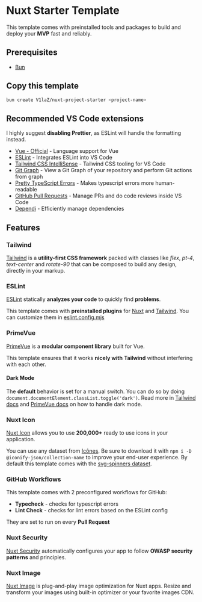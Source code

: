 # Nuxt Starter Template

This template comes with preinstalled tools and packages to build and deploy your **MVP** fast and reliably.

## Prerequisites
- [Bun](https://bun.sh/)
## Copy this template
```bash
bun create V1laZ/nuxt-project-starter <project-name>
```

## Recommended VS Code extensions
I highly suggest **disabling Prettier**, as ESLint will handle the formatting instead.

- [Vue - Official](https://marketplace.visualstudio.com/items?itemName=Vue.volar) - Language support for Vue
- [ESLint](https://marketplace.visualstudio.com/items?itemName=dbaeumer.vscode-eslint) - Integrates ESLint into VS Code
- [Tailwind CSS IntelliSense](https://marketplace.visualstudio.com/items?itemName=bradlc.vscode-tailwindcss) - Tailwind CSS tooling for VS Code
- [Git Graph](https://marketplace.visualstudio.com/items?itemName=mhutchie.git-graph) - View a Git Graph of your repository and perform Git actions from graph
- [Pretty TypeScript Errors](https://marketplace.visualstudio.com/items?itemName=YoavBls.pretty-ts-errors) - Makes typescript errors more human-readable
- [GitHub Pull Requests](https://marketplace.visualstudio.com/items?itemName=GitHub.vscode-pull-request-github) - Manage PRs and do code reviews inside VS Code
- [Dependi](https://marketplace.visualstudio.com/items?itemName=fill-labs.dependi) - Efficiently manage dependencies

## Features

### Tailwind
[Tailwind](https://tailwindcss.com/) is a **utility-first CSS framework** packed with classes like *flex*, *pt-4*, *text-center* and *rotate-90* that can be composed to build any design, directly in your markup.

### ESLint
[ESLint](https://eslint.org/) statically **analyzes your code** to quickly find **problems**. 

This template comes with **preinstalled plugins** for 
[Nuxt](https://eslint.nuxt.com/packages/module) and [Tailwind](https://github.com/francoismassart/eslint-plugin-tailwindcss). You can customize them in [eslint.config.mjs](./eslint.config.mjs)

### PrimeVue
[PrimeVue](https://primevue.org/) is a **modular component library** built for Vue.

This template ensures that it works **nicely with** **Tailwind** without interfering with each other.

#### Dark Mode
The **default** behavior is set for a manual switch. You can do so by doing `document.documentElement.classList.toggle('dark')`. Read more in [Tailwind docs](https://tailwindcss.com/docs/dark-mode) and [PrimeVue docs](https://primevue.org/theming/styled/#darkmode) on how to handle dark mode.

### Nuxt Icon
[Nuxt Icon](https://github.com/nuxt/icon) allows you to use **200,000+** ready to use icons in your application. 

You can use any dataset from [Icônes](https://icones.js.org/). Be sure to download it with `npm i -D @iconify-json/collection-name` to improve your end-user experience. By default this template comes with the [svg-spinners dataset](https://icones.js.org/collection/svg-spinners).

### GitHub Workflows
This template comes with 2 preconfigured workflows for GitHub:
- **Typecheck** - checks for typescript errors
- **Lint Check** - checks for lint errors based on the ESLint config

They are set to run on every **Pull Request**

### Nuxt Security
[Nuxt Security](https://github.com/nuxt-modules/security) automatically configures your app to follow **OWASP security patterns** and principles.

### Nuxt Image
[Nuxt Image](https://github.com/nuxt/image) is plug-and-play image optimization for Nuxt apps. Resize and transform your images using built-in optimizer or your favorite images CDN.